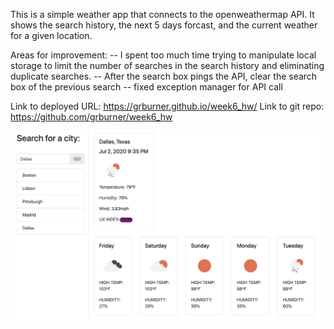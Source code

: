 This is a simple weather app that connects to the openweathermap API. It shows the search history, the next 5 days forcast, and the current weather for a given location.

Areas for improvement:
-- I spent too much time trying to manipulate local storage to limit the number of searches in the search history and eliminating duplicate searches.
-- After the search box pings the API, clear the search box of the previous search
-- fixed exception manager for API call 


Link to deployed URL: https://grburner.github.io/week6_hw/
Link to git repo: https://github.com/grburner/week6_hw

![](app_screenshot.png)